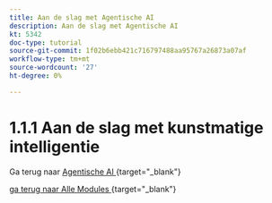 ```yaml
---
title: Aan de slag met Agentische AI
description: Aan de slag met Agentische AI
kt: 5342
doc-type: tutorial
source-git-commit: 1f02b6ebb421c716797488aa95767a26873a07af
workflow-type: tm+mt
source-wordcount: '27'
ht-degree: 0%

---
```


# 1.1.1 Aan de slag met kunstmatige intelligentie

Ga terug naar [ Agentische AI ](./agenticai.md){target="_blank"}

[ ga terug naar Alle Modules ](./../../../overview.md){target="_blank"}